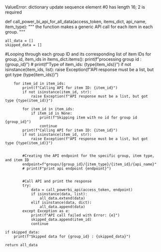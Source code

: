 ValueError: dictionary update sequence element #0 has length 16; 2 is required


def call_power_bi_api_for_all_data(access_token, items_dict, api_name, item_type):
    """
    the function makes a generic API call for each item in each group.
    """
    
    all_data = []
    skipped_data = []

#Looping through each group ID and its corresponding list of item IDs
    for group_id, item_ids in items_dict.items():
        print(f"processing group id : {group_id}")
        # print(f"Type of item_ids: {type(item_ids)}")
        if not isinstance(item_ids, list):
            raise Exception(f"API response must be a list, but got type {type(item_ids)}")

        for item_id in item_ids:
            print(f"Calling API for item ID: {item_id}")
            if not isinstance(item_id, str):
                raise Exception(f"API response must be a list, but got type {type(item_id)}")

            for item_id in item_ids:
                if item_id is None:
                    print(f"Skipping item with no id for group id {group_id}")
                    continue
            print(f"Calling API for item ID: {item_id}")
            if not isinstance(item_id, str):
                raise Exception(f"API response must be a list, but got type {type(item_id)}")

            
            #Creating the API endpoint for the specific group, item type, and item ID
            endpoint=f"groups/{group_id}/{item_type}/{item_id}/{api_name}"
            # print(F"print api endpoint {endpoint}")


            #Call API and print the response
            try: 
                data = call_powerbi_api(access_token, endpoint)
                if isinstance(data, list):
                    all_data.extend(data)
                elif isinstance(data, dict):
                    all_data.append(data)
            except Exception as e:
                print(f"API call failed with Error: {e}")
                skipped_data.append(item_id)
                continue
        
    if skipped_data:
        print(f"Skipped data for {group_id} : {skipped_data}")

    return all_data
    



